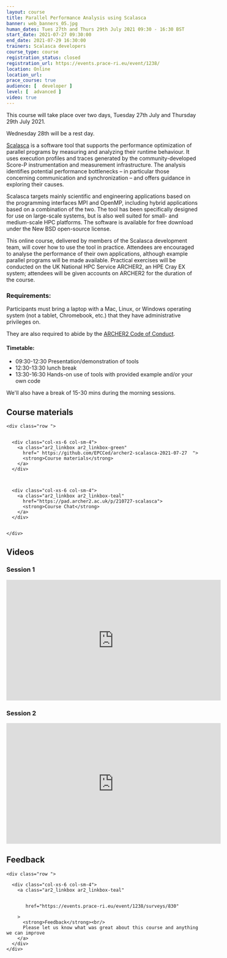 ```yaml
---
layout: course
title: Parallel Performance Analysis using Scalasca
banner: web_banners_05.jpg 
human_dates: Tues 27th and Thurs 29th July 2021 09:30 - 16:30 BST
start_date: 2021-07-27 09:30:00
end_date: 2021-07-29 16:30:00
trainers: Scalasca developers
course_type: course
registration_status: closed
registration_url: https://events.prace-ri.eu/event/1238/  
location: Online
location_url:
prace_course: true
audience: [  developer ]
level: [  advanced ]
video: true
---
```


This course will take place over two days, Tuesday 27th July and Thursday 29th July 2021.  

Wednesday 28th will be a rest day.  

[Scalasca](https://www.scalasca.org/)  is a software tool that supports the performance optimization of parallel programs by measuring and analyzing their runtime behaviour. It uses execution profiles and traces generated by the community-developed Score-P instrumentation and measurement infrastructure. The analysis identifies potential performance bottlenecks – in particular those concerning communication and synchronization – and offers guidance in exploring their causes.

Scalasca targets mainly scientific and engineering applications based on the programming interfaces MPI and OpenMP, including hybrid applications based on a combination of the two. The tool has been specifically designed for use on large-scale systems, but is also well suited for small- and medium-scale HPC platforms. The software is available for free download under the New BSD open-source license.

This online course, delivered by members of the Scalasca development team, will cover how to use the tool in practice. Attendees are encouraged to analyse the performance of their own applications, although example parallel programs will be made available. Practical exercises will be conducted on the UK National HPC Service ARCHER2, an HPE Cray EX system; attendees will be given accounts on ARCHER2 for the duration of the course.


### Requirements:

Participants must bring a laptop with a Mac, Linux, or Windows operating system (not a tablet, Chromebook, etc.) that they have administrative privileges on.

They are also required to abide by the [ARCHER2  Code of Conduct](../../../about/policies/code-of-conduct.html). 


#### Timetable:

* 09:30-12:30 Presentation/demonstration of tools
* 12:30-13:30 lunch break
* 13:30-16:30 Hands-on use of tools with provided example and/or your own code

We'll also have a break of 15-30 mins during the morning sessions.


<section id="service">

 

<h2><a name="materials">Course materials</a></h2>



    <div class="row ">	

 		
      <div class="col-xs-6 col-sm-4">
        <a class="ar2_linkbox ar2_linkbox-green" 
          href=" https://github.com/EPCCed/archer2-scalasca-2021-07-27  ">
          <strong>Course materials</strong>         
        </a>
      </div>


  
      <div class="col-xs-6 col-sm-4">
        <a class="ar2_linkbox ar2_linkbox-teal" 
          href="https://pad.archer2.ac.uk/p/210727-scalasca">
          <strong>Course Chat</strong>       
        </a>
      </div>
		

 	</div>
		
		
				


 		
<h2><a name="videos">Videos</a></h2>

<h3>Session 1</h3>

<div>
	<iframe title="Video" width="560" height="315" src="https://www.youtube.com/embed/cR1Dcvws29o" frameborder="0" allow="accelerometer; autoplay; encrypted-media; gyroscope; picture-in-picture" allowfullscreen></iframe>
</div>


<h3>Session 2</h3>

<div>
	<iframe title="Video" width="560" height="315" src="https://www.youtube.com/embed/HNcESGgAchA" frameborder="0" allow="accelerometer; autoplay; encrypted-media; gyroscope; picture-in-picture" allowfullscreen></iframe>
</div>








<h2><a name="feedback">Feedback</a></h2>


    <div class="row ">	

      <div class="col-xs-6 col-sm-4">
        <a class="ar2_linkbox ar2_linkbox-teal" 


		   href="https://events.prace-ri.eu/event/1238/surveys/830"

		>
          <strong>Feedback</strong><br/>
          Please let us know what was great about this course and anything we can improve
        </a>
      </div>
    </div>
		
		

 
</section>


